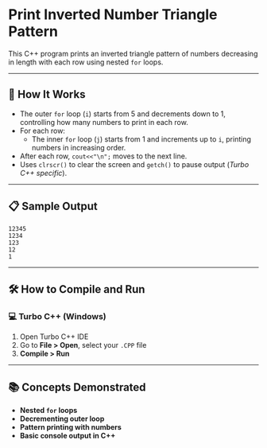# Print Inverted Number Triangle Pattern

This C++ program prints an inverted triangle pattern of numbers decreasing in length with each row using nested `for` loops.

---

## 🚀 How It Works

- The outer `for` loop (`i`) starts from 5 and decrements down to 1, controlling how many numbers to print in each row.
- For each row:
  - The inner `for` loop (`j`) starts from 1 and increments up to `i`, printing numbers in increasing order.
- After each row, `cout<<"\n";` moves to the next line.
- Uses `clrscr()` to clear the screen and `getch()` to pause output (*Turbo C++ specific*).

---

## 📋 Sample Output

```
12345
1234
123
12
1
```

---

## 🛠️ How to Compile and Run

### 💻 Turbo C++ (Windows)

1. Open Turbo C++ IDE  
2. Go to **File > Open**, select your `.CPP` file  
3. **Compile > Run**

---

## 📚 Concepts Demonstrated
- **Nested `for` loops**
- **Decrementing outer loop**
- **Pattern printing with numbers**
- **Basic console output in C++**
